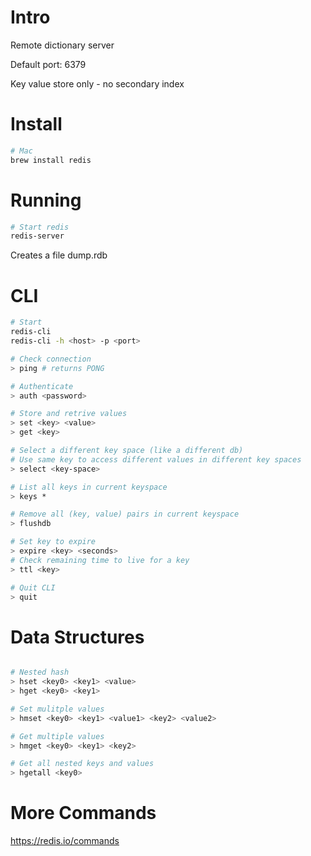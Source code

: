 # Intro

Remote dictionary server

Default port: 6379

Key value store only - no secondary index

# Install

```bash
# Mac
brew install redis
```

# Running

```bash
# Start redis
redis-server
```

Creates a file dump.rdb

# CLI

```bash
# Start
redis-cli
redis-cli -h <host> -p <port>

# Check connection
> ping # returns PONG

# Authenticate
> auth <password>

# Store and retrive values
> set <key> <value>
> get <key>

# Select a different key space (like a different db)
# Use same key to access different values in different key spaces
> select <key-space>

# List all keys in current keyspace
> keys *

# Remove all (key, value) pairs in current keyspace
> flushdb

# Set key to expire
> expire <key> <seconds>
# Check remaining time to live for a key
> ttl <key>

# Quit CLI
> quit
```

# Data Structures

```bash

# Nested hash
> hset <key0> <key1> <value>
> hget <key0> <key1>

# Set mulitple values
> hmset <key0> <key1> <value1> <key2> <value2>

# Get multiple values
> hmget <key0> <key1> <key2>

# Get all nested keys and values
> hgetall <key0>
```

# More Commands

https://redis.io/commands
